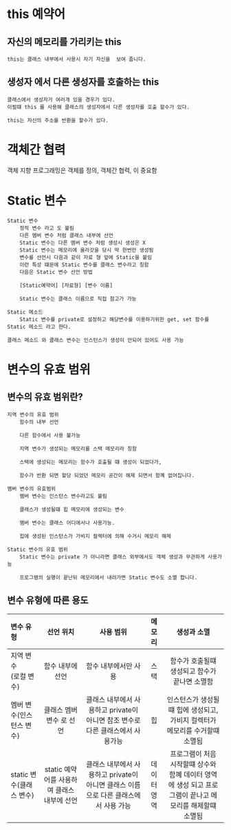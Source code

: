 # this 예약어

## 자신의 메모리를 가리키는 this
    this는 클래스 내부에서 사용시 자기 자신을  보여 줍니다.


## 생성자 에서 다른 생성자를 호출하는 this
    클래스에서 생성자가 여러개 있을 경우가 있다.
    이럴떄 this 를 사용해 클래스의 생성자에서 다른 생성자를 호출 할수가 있다.

    this는 자신의 주소를 반환을 할수가 있다.


# 객체간 협력

객체 지향 프로그래밍은 객체를 정의, 객체간 협력, 이 중요함


# Static 변수
    Static 변수
        정적 변수 라고 도 불림
        다른 멤버 변수 처럼 클래스 내부에 선언
        Static 변수는 다른 멤버 변수 처럼 생성시 생성은 X 
        Static 변수는 메모리에 올라갓을 당시 딱 한번만 생성됨
        변수를 선언시 다음과 같이 자료 형 앞에 Static을 붙임
        이런 특성 떄문에 Static 변수를 클래스 변수라고 칭함 
        다음은 Static 변수 선언 방법

        [Static예약어] [자료형] [변수 이름]

        Static 변수는 클래스 이름으로 직접 참고가 가능
    
    Static 메소드
        Static 변수를 private로 설정하고 해당변수를 이용하기위한 get, set 함수를 Static 메소드 라고 한다.

    클래스 메소드 와 클래스 변수는 인스턴스가 생성이 안되어 있어도 사용 가능 
# 변수의 유효 범위

## 변수의 유효 범위란?

    지역 변수의 유효 범위
        함수의 내부 선언
        
        다른 함수에서 사용 불가능
        
        지역 변수가 생성되는 메모리를 스택 메모리라 칭함
        
        스택에 생성되는 메모리는 함수가 호출될 떄 생성이 되었다가, 
        
        함수가 반환 되면 할당 되었던 메모리 공간이 해제 되면서 함꼐 없어집니다.

    멤버 변수의 유효범위
        멤버 변수는 인스턴스 변수라고도 불림
        
        클래스가 생성될떄 힙 메모리에 생성되는 변수
        
        멤버 변수는 클래스 어디에서나 사용가능.
        
        힙에 생성된 인스턴스가 가비지 컬렉터에 의해 수거시 메모리 해제

    Static 변수의 유효 범위
        Static 변수는 private 가 아니라면 클래스 외부에서도 객체 생성과 무관하게 사용가능

        프로그램의 실행이 끝난뒤 메모리에서 내려가면 Static 변수도 소멸 합니다.


## 변수 유형에 따른 용도

|변수 유형| 선언 위치 | 사용 범위 | 메모리 | 생성과 소멸|
|:---|:---:|:---:|:---:|:---:|
| 지역 변수<br>(로컬 변수) |함수 내부에 선언|함수 내부에서만 사용| 스택 | 함수가 호출될떄 생성되고 함수가 끝나면 소멸함 |
| 멤버 변수(인스턴스 변수) | 클래스 멤버변수 로 선언 | 클래스 내부에서 사용하고 private이 아니면 참조 변수로 다른 클래스에서 사용가능 | 힙 | 인스턴스가 생성될떄 힙에 생성되고, 가비지 컬렉터가 메모리를 수거할떄 소멸됨 |
| static 변수(클래스 변수) | static 예약어를 사용하여 클래스 내부에 선언 | 클래스 내부에서 사용하고 private이 아니면 클래스 이름으로 다른 클래스에서 사용 가능 | 데이터 영역 | 프로그램이 처음 시작할떄 상수와 함꼐 데이터 영역 에 생성 되고 프로그램이 끝나고 메모리를 해제할떄 소멸됨 |

